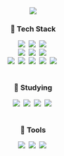 <!--타이틀 부분-->
<div align="center">
  <img src="https://capsule-render.vercel.app/api?type=waving&color=gradient&text=Hyuna%27s%20Github&height=180&fontSize=40&animation=fadeIn&textY=36&colorGradient=%23dda0dd%2C%23da70d6%2C%239932cc%2C%239400d3%2C%234b0082&fontColor=ffffff" />
</div>

<!--내용 부분-->
<h3 align="center">📌 Tech Stack </h3>
<div align="center">
  <img src="https://img.shields.io/badge/react-20232a.svg?style=for-the-badge&logo=react&logoColor=61DAFB" />&nbsp
  <img src="https://img.shields.io/badge/javascript-F7DF1E.svg?style=for-the-badge&logo=javascript&logoColor=20232a" />&nbsp
  <img src="https://img.shields.io/badge/html5-E34F26.svg?style=for-the-badge&logo=html5&logoColor=white" />&nbsp
</div>

<div align="center">
  <img src="https://img.shields.io/badge/styled--components-DB7093?style=for-the-badge&logo=styled-components&logoColor=ffd35b" />&nbsp
  <img src="https://img.shields.io/badge/tailwindcss-1daabb.svg?style=for-the-badge&logo=tailwind-css&logoColor=white" />&nbsp
  <img src="https://img.shields.io/badge/css3-1572B6.svg?style=for-the-badge&logo=css3&logoColor=white" />&nbsp
</div>

<div align="center">
  <img src="https://img.shields.io/badge/C++-00599C?style=for-the-badge&logo=c%2B%2B&logoColor=white" />&nbsp
    <img src="https://img.shields.io/badge/python-3670A0?style=for-the-badge&logo=python&logoColor=ffdd54" />&nbsp
  <img src="https://img.shields.io/badge/Oracle-F80000?style=for-the-badge&logo=oracle&logoColor=black" />&nbsp
  <img src="https://img.shields.io/badge/R-276DC3?style=for-the-badge&logo=R&logoColor=white" />&nbsp
    <img src="https://img.shields.io/badge/PHP-777BB4?style=for-the-badge&logo=php&logoColor=white" />&nbsp

</div>

<br>


<h3 align="center">📌 Studying </h3>
<div align="center">
  <img src="https://img.shields.io/badge/Kotlin-0095D5.svg?style=for-the-badge&logo=kotlin&logoColor=white" />&nbsp
  <img src="https://img.shields.io/badge/Spring-6DB33F.svg?style=for-the-badge&logo=spring&logoColor=white" />&nbsp
  <img src="https://img.shields.io/badge/Node.js-43853D.svg?style=for-the-badge&logo=node.js&logoColor=white" />&nbsp
  <img src="https://img.shields.io/badge/Deep%20Learning-FF6F00.svg?style=for-the-badge" />&nbsp
</div>

<br>


<h3 align="center">📌 Tools </h3>
<div align="center">
  <img src="https://img.shields.io/badge/git-F05033.svg?style=for-the-badge&logo=git&logoColor=white" />&nbsp
  <img src="https://img.shields.io/badge/github-181717.svg?style=for-the-badge&logo=github&logoColor=white" />&nbsp
  <img src="https://img.shields.io/badge/Notion-F3F3F3.svg?style=for-the-badge&logo=notion&logoColor=black" />&nbsp
</div>

<div align="center">
  <img src="https://img.shields.io/badge/adobe%20



